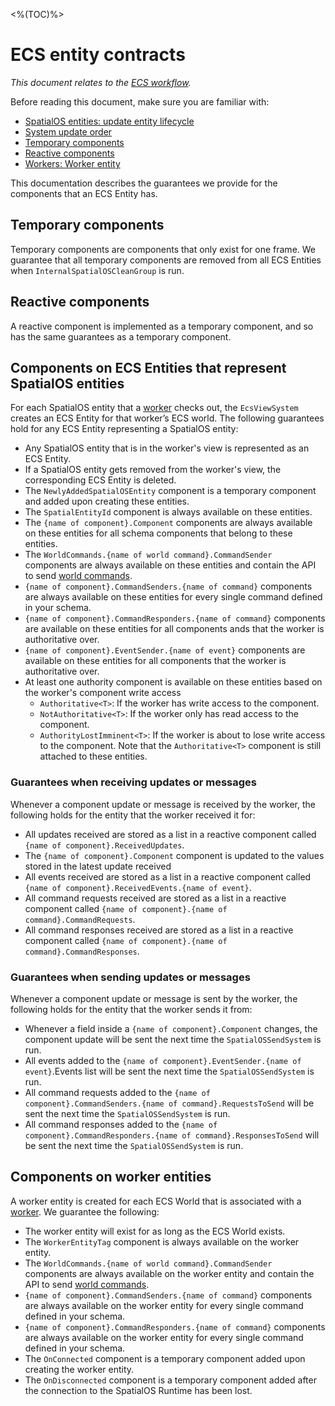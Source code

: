 [//]: # (Doc of docs reference 4)
[//]: # (TODO - Tech writer pass)

<%(TOC)%>
# ECS entity contracts
  _This document relates to the [ECS workflow](\{\{urlRoot\}\}/reference/intro-workflows-spatialos-entities)._

Before reading this document, make sure you are familiar with:

  * [SpatialOS entities: update entity lifecycle](\{\{urlRoot\}\}/reference/entity-lifecycle)
  * [System update order](\{\{urlRoot\}\}/reference/ecs/system-update-order)
  * [Temporary components](\{\{urlRoot\}\}/reference/ecs/temporary-components)
  * [Reactive components](\{\{urlRoot\}\}/reference/ecs/reactive-components)
  * [Workers: Worker entity](\{\{urlRoot\}\}/reference/workers/worker-entity)

This documentation describes the guarantees we provide for the components that an ECS Entity has.

## Temporary components
Temporary components are components that only exist for one frame. We guarantee that all temporary components are removed from all ECS Entities when `InternalSpatialOSCleanGroup` is run.

## Reactive components
A reactive component is implemented as a temporary component, and so has the same guarantees as a temporary component.

## Components on ECS Entities that represent SpatialOS entities

For each SpatialOS entity that a [worker](\{\{urlRoot\}\}/reference/workers/workers-in-the-gdk) checks out, the `EcsViewSystem` creates an ECS Entity for that worker’s ECS world.
The following guarantees hold for any ECS Entity representing a SpatialOS entity:

  * Any SpatialOS entity that is in the worker's view is represented as an ECS Entity.
  * If a SpatialOS entity gets removed from the worker's view, the corresponding ECS Entity is deleted.
  * The `NewlyAddedSpatialOSEntity` component is a temporary component and added upon creating these entities.
  * The `SpatialEntityId` component is always available on these entities.
  * The `{name of component}.Component` components are always available on these entities for all schema components that belong to these entities.
  * The `WorldCommands.{name of world command}.CommandSender` components are always available on these entities and contain the API to send [world commands](\{\{urlRoot\}\}/reference/ecs/world-commands).
  * `{name of component}.CommandSenders.{name of command}` components are always available on these entities for every single command defined in your schema.
  * `{name of component}.CommandResponders.{name of command}` components are available on these entities for all components ands that the worker is authoritative over.
  * `{name of component}.EventSender.{name of event}` components are available on these entities for all components that the worker is authoritative over.
  * At least one authority component is available on these entities based on the worker's component write access
    * `Authoritative<T>`: If the worker has write access to the component.
    * `NotAuthoritative<T>`: If the worker only has read access to the component.
    * `AuthorityLostImminent<T>`: If the worker is about to lose write access to the component. Note that the `Authoritative<T>` component is still attached to these entities.

### Guarantees when receiving updates or messages
Whenever a component update or message is received by the worker, the following holds for the entity that the worker received it for:

  * All updates received are stored as a list in a reactive component called `{name of component}.ReceivedUpdates`.
  * The `{name of component}.Component` component is updated to the values stored in the latest update received
  * All events received are stored as a list in a reactive component called `{name of component}.ReceivedEvents.{name of event}`.
  * All command requests received are stored as a list in a reactive component called `{name of component}.{name of command}.CommandRequests`.
  * All command responses received are stored as a list in a reactive component called `{name of component}.{name of command}.CommandResponses`.

### Guarantees when sending updates or messages
Whenever a component update or message is sent by the worker, the following holds for the entity that the worker sends it from:

  * Whenever a field inside a `{name of component}.Component` changes, the component update will be sent the next time the `SpatialOSSendSystem` is run.
  * All events added to the `{name of component}.EventSender.{name of event}`.Events list will be sent the next time the `SpatialOSSendSystem` is run.
  * All command requests added to the `{name of component}.CommandSenders.{name of command}.RequestsToSend`  will be sent the next time the `SpatialOSSendSystem` is run.
  * All command responses added to the `{name of component}.CommandResponders.{name of command}.ResponsesToSend`  will be sent the next time the `SpatialOSSendSystem` is run.

## Components on worker entities
A worker entity is created for each ECS World that is associated with a [worker](\{\{urlRoot\}\}/reference/workers/workers-in-the-gdk).
We guarantee the following:

  * The worker entity will exist for as long as the ECS World exists.
  * The `WorkerEntityTag` component is always available on the worker entity.
  * The `WorldCommands.{name of world command}.CommandSender` components are always available on the worker entity and contain the API to send [world commands](\{\{urlRoot\}\}/reference/ecs/world-commands).
  * `{name of component}.CommandSenders.{name of command}` components are always available on the worker entity for every single command defined in your schema.
  * `{name of component}.CommandResponders.{name of command}` components are always available on the worker entity for every single command defined in your schema.
  * The `OnConnected` component is a temporary component added upon creating the worker entity.
  * The `OnDisconnected` component is a temporary component added after the connection to the SpatialOS Runtime has been lost.
